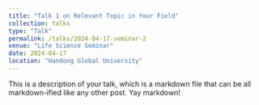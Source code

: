 ```yaml
---
title: "Talk 1 on Relevant Topic in Your Field"
collection: talks
type: "Talk"
permalink: /talks/2024-04-17-seminar-2
venue: "Life Science Seminar"
date: 2024-04-17
location: "Handong Global University"
---
```


This is a description of your talk, which is a markdown file that can be all markdown-ified like any other post. Yay markdown!
